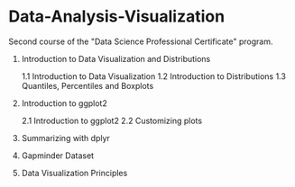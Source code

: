 # Data-Analysis-Visualization
Second course of the "Data Science Professional Certificate" program.


1. Introduction to Data Visualization and Distributions

    1.1 Introduction to Data Visualization
    1.2 Introduction to Distributions
    1.3 Quantiles, Percentiles and Boxplots

2. Introduction to ggplot2

    2.1 Introduction to ggplot2
    2.2 Customizing plots

3. Summarizing with dplyr

4. Gapminder Dataset

5. Data Visualization Principles